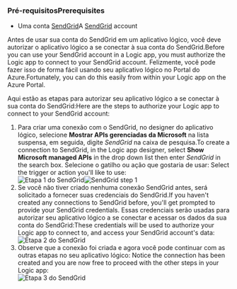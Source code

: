 ### <a name="prerequisites"></a><span data-ttu-id="9df9f-101">Pré-requisitos</span><span class="sxs-lookup"><span data-stu-id="9df9f-101">Prerequisites</span></span>
* <span data-ttu-id="9df9f-102">Uma conta [SendGrid](https://www.SendGrid.com/)</span><span class="sxs-lookup"><span data-stu-id="9df9f-102">A [SendGrid](https://www.SendGrid.com/) account</span></span> 

<span data-ttu-id="9df9f-103">Antes de usar sua conta do SendGrid em um aplicativo lógico, você deve autorizar o aplicativo lógico a se conectar à sua conta do SendGrid.</span><span class="sxs-lookup"><span data-stu-id="9df9f-103">Before you can use your SendGrid account in a Logic app, you must authorize the Logic app to connect to your SendGrid account.</span></span> <span data-ttu-id="9df9f-104">Felizmente, você pode fazer isso de forma fácil usando seu aplicativo lógico no Portal do Azure.</span><span class="sxs-lookup"><span data-stu-id="9df9f-104">Fortunately, you can do this easily from within your Logic app on the Azure Portal.</span></span> 

<span data-ttu-id="9df9f-105">Aqui estão as etapas para autorizar seu aplicativo lógico a se conectar à sua conta do SendGrid:</span><span class="sxs-lookup"><span data-stu-id="9df9f-105">Here are the steps to authorize your Logic app to connect to your SendGrid account:</span></span>

1. <span data-ttu-id="9df9f-106">Para criar uma conexão com o SendGrid, no designer do aplicativo lógico, selecione **Mostrar APIs gerenciadas da Microsoft** na lista suspensa, em seguida, digite *SendGrid* na caixa de pesquisa.</span><span class="sxs-lookup"><span data-stu-id="9df9f-106">To create a connection to SendGrid, in the Logic app designer, select **Show Microsoft managed APIs** in the drop down list then enter *SendGrid* in the search box.</span></span> <span data-ttu-id="9df9f-107">Selecione o gatilho ou ação que gostaria de usar: </span><span class="sxs-lookup"><span data-stu-id="9df9f-107">Select the trigger or action you'll like to use:</span></span>  
   <span data-ttu-id="9df9f-108">![Etapa 1 do SendGrid](./media/connectors-create-api-sendgrid/sendgrid-1.png)</span><span class="sxs-lookup"><span data-stu-id="9df9f-108">![SendGrid step 1](./media/connectors-create-api-sendgrid/sendgrid-1.png)</span></span>
2. <span data-ttu-id="9df9f-109">Se você não tiver criado nenhuma conexão SendGrid antes, será solicitado a fornecer suas credenciais do SendGrid.</span><span class="sxs-lookup"><span data-stu-id="9df9f-109">If you haven't created any connections to SendGrid before, you'll get prompted to provide your SendGrid credentials.</span></span> <span data-ttu-id="9df9f-110">Essas credenciais serão usadas para autorizar seu aplicativo lógico a se conectar e acessar os dados da sua conta do SendGrid:</span><span class="sxs-lookup"><span data-stu-id="9df9f-110">These credentials will be used to authorize your Logic app to connect to, and access your SendGrid account's data:</span></span>  
   ![Etapa 2 do SendGrid](./media/connectors-create-api-sendgrid/sendgrid-2.png)
3. <span data-ttu-id="9df9f-112">Observe que a conexão foi criada e agora você pode continuar com as outras etapas no seu aplicativo lógico: </span><span class="sxs-lookup"><span data-stu-id="9df9f-112">Notice the connection has been created and you are now free to proceed with the other steps in your Logic app:</span></span>  
   ![Etapa 3 do SendGrid](./media/connectors-create-api-sendgrid/sendgrid-3.png)   

